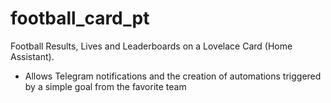 # football_card_pt

Football Results, Lives and Leaderboards on a Lovelace Card (Home Assistant).
 - Allows Telegram notifications and the creation of automations triggered by a simple goal from the favorite team
